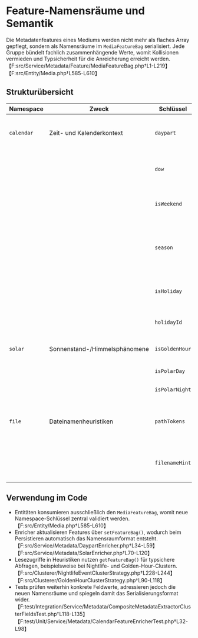 # Feature-Namensräume und Semantik

Die Metadatenfeatures eines Mediums werden nicht mehr als flaches Array gepflegt, sondern als Namensräume im `MediaFeatureBag` serialisiert. Jede Gruppe bündelt fachlich zusammenhängende Werte, womit Kollisionen vermieden und Typsicherheit für die Anreicherung erreicht werden.【F:src/Service/Metadata/Feature/MediaFeatureBag.php†L1-L219】【F:src/Entity/Media.php†L585-L610】

## Strukturübersicht

| Namespace | Zweck | Schlüssel | Datentyp | Quelle / Enricher |
| --- | --- | --- | --- | --- |
| `calendar` | Zeit- und Kalenderkontext | `daypart` | `string` (`morning`, `noon`, `evening`, `night`) | `DaypartEnricher` bestimmt Tagesabschnitte aus der lokalen Aufnahmezeit.【F:src/Service/Metadata/DaypartEnricher.php†L34-L59】 |
| | | `dow` | `int` (1=Montag … 7=Sonntag) | Wird gemeinsam mit `isWeekend` durch `CalendarFeatureEnricher` gesetzt.【F:src/Service/Metadata/CalendarFeatureEnricher.php†L32-L69】 |
| | | `isWeekend` | `bool` | `CalendarFeatureEnricher` und Folgeprozesse nutzen den Wert zur Wochenend-Erkennung.【F:src/Service/Metadata/CalendarFeatureEnricher.php†L32-L69】【F:src/Utility/CalendarFeatureHelper.php†L35-L88】 |
| | | `season` | `string` (`winter`, `spring`, `summer`, `autumn`) | Ermittelt aus Monatszahlen, steht für saisonale Cluster-Heuristiken zur Verfügung.【F:src/Service/Metadata/CalendarFeatureEnricher.php†L32-L69】【F:src/Service/Metadata/HeuristicClipSceneTagModel.php†L120-L160】 |
| | | `isHoliday` | `bool` | Kennzeichnet bundeseinheitliche Feiertage, liefert Grundlage für Holiday-Cluster.【F:src/Service/Metadata/CalendarFeatureEnricher.php†L32-L69】 |
| | | `holidayId` | `string` | Normalisierter Identifier `de-*`, dient Persistenz und UI-Labels.【F:src/Service/Metadata/CalendarFeatureEnricher.php†L32-L69】 |
| `solar` | Sonnenstand-/Himmelsphänomene | `isGoldenHour` | `bool` | `SolarEnricher` bewertet Golden-Hour-Intervalle aus Sonnenauf-/-untergang.【F:src/Service/Metadata/SolarEnricher.php†L70-L120】 |
| | | `isPolarDay` | `bool` | Flaggt Polartage für nördliche/ südliche Regionen.【F:src/Service/Metadata/SolarEnricher.php†L70-L120】 |
| | | `isPolarNight` | `bool` | Kennzeichnet Polarnächte bei fehlendem Sonnenaufgang.【F:src/Service/Metadata/SolarEnricher.php†L70-L120】 |
| `file` | Dateinamenheuristiken | `pathTokens` | `list<string>` | Tokenisierte Pfadbestandteile für Klassifizierer und QA.【F:src/Service/Metadata/FilenameKeywordExtractor.php†L30-L52】【F:src/Service/Metadata/ContentClassifierExtractor.php†L250-L308】 |
| | | `filenameHint` | `string` (`normal`, `pano`, `edited`, `timelapse`, `slowmo`) | Ableitung aus Dateinamenmustern für Klassifizierung und Panorama-Erkennung.【F:src/Service/Metadata/FilenameKeywordExtractor.php†L30-L52】 |

## Verwendung im Code

- Entitäten konsumieren ausschließlich den `MediaFeatureBag`, womit neue Namespace-Schlüssel zentral validiert werden.【F:src/Entity/Media.php†L585-L610】
- Enricher aktualisieren Features über `setFeatureBag()`, wodurch beim Persistieren automatisch das Namensraumformat entsteht.【F:src/Service/Metadata/DaypartEnricher.php†L34-L59】【F:src/Service/Metadata/SolarEnricher.php†L70-L120】
- Lesezugriffe in Heuristiken nutzen `getFeatureBag()` für typsichere Abfragen, beispielsweise bei Nightlife- und Golden-Hour-Clustern.【F:src/Clusterer/NightlifeEventClusterStrategy.php†L228-L244】【F:src/Clusterer/GoldenHourClusterStrategy.php†L90-L118】
- Tests prüfen weiterhin konkrete Feldwerte, adressieren jedoch die neuen Namensräume und spiegeln damit das Serialisierungsformat wider.【F:test/Integration/Service/Metadata/CompositeMetadataExtractorClusterFieldsTest.php†L118-L135】【F:test/Unit/Service/Metadata/CalendarFeatureEnricherTest.php†L32-L98】

